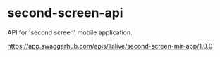 # second-screen-api

API for 'second screen' mobile application.

https://app.swaggerhub.com/apis/llalive/second-screen-mir-app/1.0.0